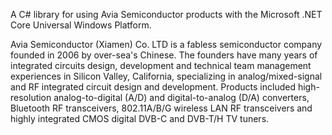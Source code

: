 A C# library for using Avia Semiconductor products with the Microsoft .NET Core Universal Windows Platform.

Avia Semiconductor (Xiamen) Co. LTD is a fabless semiconductor company founded in 2006 by over-sea's Chinese. The founders have many years of integrated circuits design, development and technical team management experiences in Silicon Valley, California, specializing in analog/mixed-signal and RF integrated circuit design and development. Products included high-resolution analog-to-digital (A/D) and digital-to-analog (D/A) converters, Bluetooth RF transceivers, 802.11A/B/G wireless LAN RF transceivers and highly integrated CMOS digital DVB-C and DVB-T/H TV tuners.
